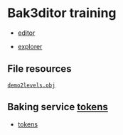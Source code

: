 # Bak3ditor training

- [editor](http://cvdlab.github.io/bak3ditor)

- [explorer](http://cvdlab.github.io/bak3d-explorer/)

## File resources
[`demo2levels.obj`](https://raw.githubusercontent.com/cvdlab-cg/lessons/master/lessons/2016-05-12/demo2levels.obj)

## Baking service [tokens](https://docs.google.com/spreadsheets/d/1S5IoO5g6nnAv3IwqtdPwpIFULszV8XmW5BWhH1tCJ6I/edit?usp=sharing)

- [tokens](https://docs.google.com/spreadsheets/d/1S5IoO5g6nnAv3IwqtdPwpIFULszV8XmW5BWhH1tCJ6I/edit?usp=sharing)

